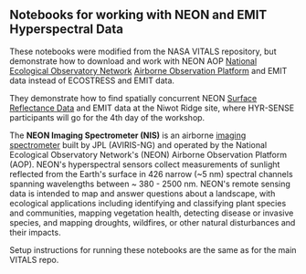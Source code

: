 ## Notebooks for working with NEON and EMIT Hyperspectral Data

These notebooks were modified from the NASA VITALS repository, but demonstrate how to download and work with NEON AOP [National Ecological Observatory Network](https://www.neonscience.org/) [Airborne Observation Platform](https://www.neonscience.org/data-collection/airborne-remote-sensing) and EMIT data instead of ECOSTRESS and EMIT data.

They demonstrate how to find spatially concurrent NEON [Surface Reflectance Data](https://data.neonscience.org/data-products/DP1.30006.001) and EMIT data at the Niwot Ridge site, where HYR-SENSE participants will go for the 4th day of the workshop.

The **NEON Imaging Spectrometer (NIS)** is an airborne [imaging spectrometer](https://www.neonscience.org/data-collection/imaging-spectrometer) built by JPL (AVIRIS-NG) and operated by the National Ecological Observatory Network's (NEON) Airborne Observation Platform (AOP). NEON's hyperspectral sensors collect measurements of sunlight reflected from the Earth's surface in 426 narrow (~5 nm) spectral channels spanning wavelengths between ~ 380 - 2500 nm. NEON's remote sensing data is intended to map and answer questions about a landscape, with ecological applications including identifying and classifying plant species and communities, mapping vegetation health, detecting disease or invasive species, and mapping droughts, wildfires, or other natural disturbances and their impacts. 

Setup instructions for running these notebooks are the same as for the main VITALS repo. 

